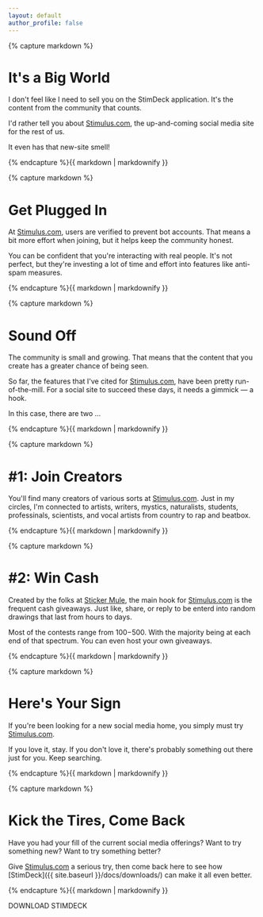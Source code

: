 ```yaml
---
layout: default
author_profile: false
---
```


<div class="landing-wrap landing-bg-community black-text"><div class="content-right">
{% capture markdown %}

# It's a Big World

I don't feel like I need to sell you on the StimDeck application. It's the content from the community that counts.

I'd rather tell you about [Stimulus.com](https://www.stimulus.com/ref/groundh0g), the up-and-coming social media site for the rest of us.

It even has that new-site smell!

{% endcapture %}{{ markdown | markdownify }}
</div></div>



<div class="landing-wrap landing-bg-heart black-text"><div class="content-left">
{% capture markdown %}

# Get Plugged In

At [Stimulus.com](https://www.stimulus.com/ref/groundh0g), users are verified to prevent bot accounts. That means a bit more effort when joining, but it helps keep the community honest.

You can be confident that you're interacting with real people. It's not perfect, but they're investing a lot of time and effort into features like anti-spam measures.

{% endcapture %}{{ markdown | markdownify }}
</div></div>



<div class="landing-wrap landing-bg-voice black-text"><div class="content-right">
{% capture markdown %}

# Sound Off

The community is small and growing. That means that the content that you create has a greater chance of being seen.

So far, the features that I've cited for [Stimulus.com](https://www.stimulus.com/ref/groundh0g), have been pretty run-of-the-mill. For a social site to succeed these days, it needs a gimmick &mdash; a hook.

In this case, there are two ...

{% endcapture %}{{ markdown | markdownify }}
</div></div>



<div class="landing-wrap landing-bg-paint black-text"><div class="content-left">
{% capture markdown %}

# #1: Join Creators

You'll find many creators of various sorts at [Stimulus.com](https://www.stimulus.com/ref/groundh0g). Just in my circles, I'm connected to artists, writers, mystics, naturalists, students, professinals, scientists, and vocal artists from country to rap and beatbox.

{% endcapture %}{{ markdown | markdownify }}
</div></div>



<div class="landing-wrap landing-bg-cash black-text"><div class="content-right">
{% capture markdown %}

# #2: Win Cash

Created by the folks at [Sticker Mule](https://www.stickermule.com/), the main hook for [Stimulus.com](https://www.stimulus.com/ref/groundh0g) is the frequent cash giveaways. Just like, share, or reply to be enterd into random drawings that last from hours to days.

Most of the contests range from $100-$500. With the majority being at each end of that spectrum. You can even host your own giveaways.

{% endcapture %}{{ markdown | markdownify }}
</div></div>



<div class="landing-wrap landing-bg-sign white-text"><div class="content-left">
{% capture markdown %}

# Here's Your Sign

If you're been looking for a new social media home, you simply must try [Stimulus.com](https://www.stimulus.com/ref/groundh0g).

If you love it, stay. If you don't love it, there's probably something out there just for you. Keep searching.

{% endcapture %}{{ markdown | markdownify }}
</div></div>



<div class="landing-wrap landing-bg-write black-text"><div class="content-right">
{% capture markdown %}

# Kick the Tires, Come Back

Have you had your fill of the current social media offerings? Want to try something new? Want to try something better?

Give [Stimulus.com](https://www.stimulus.com/ref/groundh0g) a serious try, then come back here to see how [StimDeck]({{ site.baseurl }}/docs/downloads/) can make it all even better.

{% endcapture %}{{ markdown | markdownify }}

<span class="landing-download-button yellow-button" onclick="handleButtonClick(this, '{{ site.baseurl }}/docs/downloads/');">DOWNLOAD STIMDECK</span>

</div></div>
